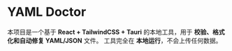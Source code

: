 # YAML Doctor
本项目是一个基于 **React + TailwindCSS + Tauri** 的本地工具，用于 **校验、格式化和自动修复 YAML/JSON** 文件。   工具完全在 **本地运行**，不会上传任何数据。
